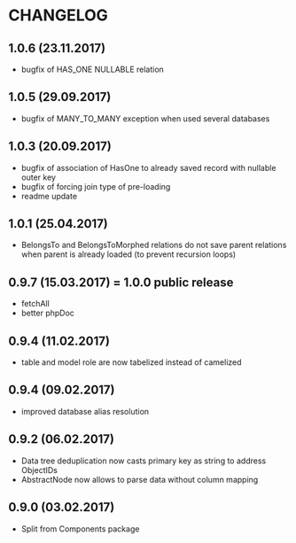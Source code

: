 CHANGELOG
======================

1.0.6 (23.11.2017)
-----
- bugfix of HAS_ONE NULLABLE relation

1.0.5 (29.09.2017)
-----
- bugfix of MANY_TO_MANY exception when used several databases

1.0.3 (20.09.2017)
-----
- bugfix of association of HasOne to already saved record with nullable outer key
- bugfix of forcing join type of pre-loading
- readme update

1.0.1 (25.04.2017)
-----
- BelongsTo and BelongsToMorphed relations do not save parent relations when parent is already loaded (to prevent recursion loops)

0.9.7 (15.03.2017) = 1.0.0 public release
-----
- fetchAll
- better phpDoc

0.9.4 (11.02.2017)
-----
- table and model role are now tabelized instead of camelized

0.9.4 (09.02.2017)
-----
- improved database alias resolution

0.9.2 (06.02.2017)
-----
* Data tree deduplication now casts primary key as string to address ObjectIDs
* AbstractNode now allows to parse data without column mapping

0.9.0 (03.02.2017)
-----
* Split from Components package
